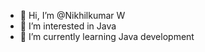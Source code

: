 - 👋 Hi, I’m @Nikhilkumar W
- 👀 I’m interested in Java
- 🌱 I’m currently learning Java development

<!---
nikhilw1998/nikhilw1998 is a ✨ special ✨ repository because its `README.md` (this file) appears on your GitHub profile.
You can click the Preview link to take a look at your changes.
--->

